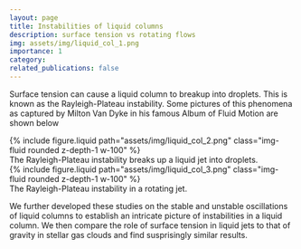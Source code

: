 ```yaml
---
layout: page
title: Instabilities of liquid columns
description: surface tension vs rotating flows
img: assets/img/liquid_col_1.png
importance: 1
category: 
related_publications: false
---
```


Surface tension can cause a liquid column to breakup into droplets. This is known as the Rayleigh-Plateau instability. Some pictures of this phenomena as captured by Milton Van Dyke in his famous Album of Fluid Motion are shown below

<div class="row justify-content-sm-center">
    <div class="col-sm-12 mt-3 mt-md-0">
        {% include figure.liquid path="assets/img/liquid_col_2.png" class="img-fluid rounded z-depth-1 w-100" %}
    </div>
</div>
<div class="caption text-center">
    The Rayleigh-Plateau instability breaks up a liquid jet into droplets.
</div>


<div class="row justify-content-sm-center">
    <div class="col-sm-12 mt-3 mt-md-0">
        {% include figure.liquid path="assets/img/liquid_col_3.png" class="img-fluid rounded z-depth-1 w-100" %}
    </div>
</div>
<div class="caption text-center">
    The Rayleigh-Plateau instability in a rotating jet.
</div>

We further developed these studies on the stable and unstable oscillations of liquid columns to establish an intricate picture of instabilities in a liquid column. We then compare the role of surface tension in liquid jets to that of gravity in stellar gas clouds and find susprisingly similar results. 


